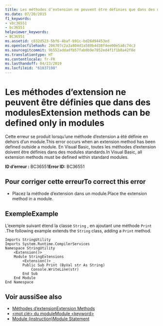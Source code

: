 ```yaml
---
title: Les méthodes d’extension ne peuvent être définies que dans des modules
ms.date: 07/20/2015
f1_keywords:
- vbc36551
- bc36551
helpviewer_keywords:
- BC36551
ms.assetid: c832d523-5bf6-4baf-b91c-bd26d94453ed
ms.openlocfilehash: 206707c2a3a804d1a580b4d38f4ee00e5a8c74c3
ms.sourcegitcommit: 9b552addadfb57fab0b9e7852ed4f1f1b8a42f8e
ms.translationtype: HT
ms.contentlocale: fr-FR
ms.lasthandoff: 04/23/2019
ms.locfileid: "61837198"
---
```

# <a name="extension-methods-can-be-defined-only-in-modules"></a><span data-ttu-id="c5251-102">Les méthodes d’extension ne peuvent être définies que dans des modules</span><span class="sxs-lookup"><span data-stu-id="c5251-102">Extension methods can be defined only in modules</span></span>
<span data-ttu-id="c5251-103">Cette erreur se produit lorsqu’une méthode d’extension a été définie en dehors d’un module.</span><span class="sxs-lookup"><span data-stu-id="c5251-103">This error occurs when an extension method has been defined outside a module.</span></span> <span data-ttu-id="c5251-104">En Visual Basic, toutes les méthodes d’extension doivent être définies dans des modules standards.</span><span class="sxs-lookup"><span data-stu-id="c5251-104">In Visual Basic, all extension methods must be defined within standard modules.</span></span>  
  
 <span data-ttu-id="c5251-105">**ID d’erreur :** BC36551</span><span class="sxs-lookup"><span data-stu-id="c5251-105">**Error ID:** BC36551</span></span>  
  
## <a name="to-correct-this-error"></a><span data-ttu-id="c5251-106">Pour corriger cette erreur</span><span class="sxs-lookup"><span data-stu-id="c5251-106">To correct this error</span></span>  
  
- <span data-ttu-id="c5251-107">Placez la méthode d’extension dans un module.</span><span class="sxs-lookup"><span data-stu-id="c5251-107">Place the extension method in a module.</span></span>  
  
## <a name="example"></a><span data-ttu-id="c5251-108">Exemple</span><span class="sxs-lookup"><span data-stu-id="c5251-108">Example</span></span>  
 <span data-ttu-id="c5251-109">L’exemple suivant étend la classe `String` , en ajoutant une méthode `Print` .</span><span class="sxs-lookup"><span data-stu-id="c5251-109">The following example extends the `String` class, adding a `Print` method.</span></span>  
  
```  
Imports StringUtility  
Imports System.Runtime.CompilerServices  
Namespace StringUtility  
    <Extension()> _  
    Module StringExtensions  
        <Extension()> _  
        Public Sub Print (ByVal str As String)  
            Console.WriteLine(str)  
        End Sub  
    End Module  
End Namespace  
```  
  
## <a name="see-also"></a><span data-ttu-id="c5251-110">Voir aussi</span><span class="sxs-lookup"><span data-stu-id="c5251-110">See also</span></span>

- [<span data-ttu-id="c5251-111">Méthodes d’extension</span><span class="sxs-lookup"><span data-stu-id="c5251-111">Extension Methods</span></span>](../../visual-basic/programming-guide/language-features/procedures/extension-methods.md)
- [<span data-ttu-id="c5251-112">\<mot clé> du module</span><span class="sxs-lookup"><span data-stu-id="c5251-112">Module \<keyword></span></span>](../../visual-basic/language-reference/modifiers/module-keyword.md)
- [<span data-ttu-id="c5251-113">Module (instruction)</span><span class="sxs-lookup"><span data-stu-id="c5251-113">Module Statement</span></span>](../../visual-basic/language-reference/statements/module-statement.md)
